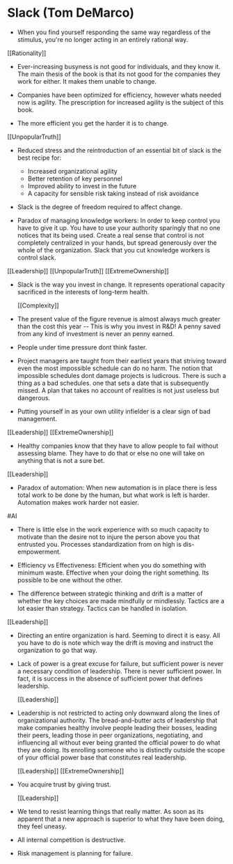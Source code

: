 # Slack (Tom DeMarco)

- When you find yourself responding the same way regardless of the stimulus, you're no longer acting in an entirely rational way.

 [[Rationality]]

- Ever-increasing busyness is not good for individuals, and they know it. The main thesis of the book is that its not good for the companies they work for either. It makes them unable to change.

- Companies have been optimized for efficiency, however whats needed now is agility. The prescription for increased agility is the subject of this book.

- The more efficient you get the harder it is to change.

 [[UnpopularTruth]]

- Reduced stress and the reintroduction of an essential bit of slack is the best recipe for:
   - Increased organizational agility
   - Better retention of key personnel
   - Improved ability to invest in the future
   - A capacity for sensible risk taking instead of risk avoidance

- Slack is the degree of freedom required to affect change.

- Paradox of managing knowledge workers: In order to keep control you have to give it up. You have to use your authority sparingly that no one notices that its being used. Create a real sense that control is not completely centralized in your hands, but spread generously over the whole of the organization. Slack that you cut knowledge workers is control slack.

 [[Leadership]] [[UnpopularTruth]] [[ExtremeOwnership]]

- Slack is the way you invest in change. It represents operational capacity sacrificed in the interests of long-term health.

  [[Complexity]] 

- The present value of the figure revenue is almost always much greater than the cost this year -- This is why you invest in R&D! A penny saved from any kind of investment is never an penny earned.

- People under time pressure dont think faster.

- Project managers are taught from their earliest years that striving toward even the most impossible schedule can do no harm. The notion that impossible schedules dont damage projects is ludicrous.
  There is such a thing as a bad schedules. one that sets a date that is subsequently missed. A plan that takes no account of realities is not just useless but dangerous.

- Putting yourself in as your own utility infielder is a clear sign of bad management.

 [[Leadership]] [[ExtremeOwnership]]

- Healthy companies know that they have to allow people to fail without assessing blame. They have to do that or else no one will take on anything that is not a sure bet.

 [[Leadership]]

- Paradox of automation: When new automation is in place there is less total work to be done by the human, but what work is left is harder.  Automation makes work harder not easier.

 #AI 

- There is little else in the work experience with so much capacity to motivate than the desire not to injure the person above you that entrusted you.
  Processes standardization from on high is dis-empowerment.

- Efficiency vs Effectiveness: Efficient when you do something with minimum waste. Effective when your doing the right something. Its possible to be one without the other.

- The difference between strategic thinking and drift is a matter of whether the key choices are made mindfully or mindlessly. Tactics are a lot easier than strategy. Tactics can be handled in isolation.

 [[Leadership]]

- Directing an entire organization is hard. Seeming to direct it is easy. All you have to do is note which way the drift is moving and instruct the organization to go that way.

- Lack of power is a great excuse for failure, but sufficient power is never a necessary condition of leadership. There is never sufficient power. In fact, it is success in the absence of sufficient power that defines leadership.

  [[Leadership]]

- Leadership is not restricted to acting only downward along the lines of organizational authority. The bread-and-butter acts of leadership that make companies healthy involve people leading their bosses, leading their peers, leading those in peer organizations, negotiating, and influencing all without ever being granted the official power to do what they are doing. Its enrolling someone who is distinctly outside the scope of your official power base that constitutes real leadership.

  [[Leadership]] [[ExtremeOwnership]]

- You acquire trust by giving trust.

  [[Leadership]]

- We tend to resist learning things that really matter. As soon as its apparent that a new approach is superior to what they have been doing, they feel uneasy.

- All internal competition is destructive.

- Risk management is planning for failure.
